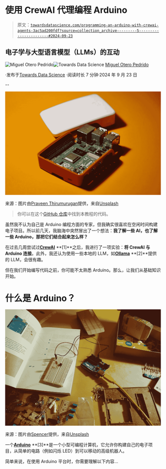 # 使用 CrewAI 代理编程 Arduino

> 原文：[`towardsdatascience.com/programming-an-arduino-with-crewai-agents-3ac5ad200fdf?source=collection_archive---------5-----------------------#2024-09-23`](https://towardsdatascience.com/programming-an-arduino-with-crewai-agents-3ac5ad200fdf?source=collection_archive---------5-----------------------#2024-09-23)

## 电子学与大型语言模型（LLMs）的互动

[](https://medium.com/@migueloteropedrido?source=post_page---byline--3ac5ad200fdf--------------------------------)![Miguel Otero Pedrido](https://medium.com/@migueloteropedrido?source=post_page---byline--3ac5ad200fdf--------------------------------)[](https://towardsdatascience.com/?source=post_page---byline--3ac5ad200fdf--------------------------------)![Towards Data Science](https://towardsdatascience.com/?source=post_page---byline--3ac5ad200fdf--------------------------------) [Miguel Otero Pedrido](https://medium.com/@migueloteropedrido?source=post_page---byline--3ac5ad200fdf--------------------------------)

·发布于[Towards Data Science](https://towardsdatascience.com/?source=post_page---byline--3ac5ad200fdf--------------------------------) ·阅读时长 7 分钟·2024 年 9 月 23 日

--

![](img/f9b89458cc1328513ab66440701f5a65.png)

来源：图片由[Praveen Thirumurugan](https://unsplash.com/es/@praveentcom)提供，来自[Unsplash](https://unsplash.com/es)

> 你可以在这个[GitHub 仓库](https://github.com/neural-maze/crewai_llama3_arduino)中找到本教程的代码。

虽然我不认为自己是 Arduino 编程方面的专家，但我确实很喜欢在空闲时间构建电子项目。所以前几天，我脑海中突然冒出了一个想法：**我了解一些 AI，也了解一些 Arduino，那把它们结合起来怎么样？**

在过去几周尝试过[**CrewAI**](https://www.crewai.com/) **[1]**之后，我进行了一项实验：**将 CrewAI 与 Arduino 连接**。此外，我还认为使用一些本地的 LLM，如[**Ollama**](https://ollama.com/) **[2]**提供的 LLM，会很有趣。

但在我们开始编写代码之前，你可能不太熟悉 Arduino。那么，让我们从基础知识开始。

# 什么是 Arduino？

![](img/559a34cee9b9f970fe1510b4319d632c.png)

来源：图片由[Spencer](https://unsplash.com/es/@spen)提供，来自[Unsplash](https://unsplash.com/es)

一个[**Arduino**](https://www.arduino.cc/en/about) **[3]**是一个小型可编程计算机，它允许你构建自己的电子项目，从简单的电路（例如闪烁 LED）到可以移动的高级机器人。

简单来说，在使用 Arduino 平台时，你需要理解以下内容…
